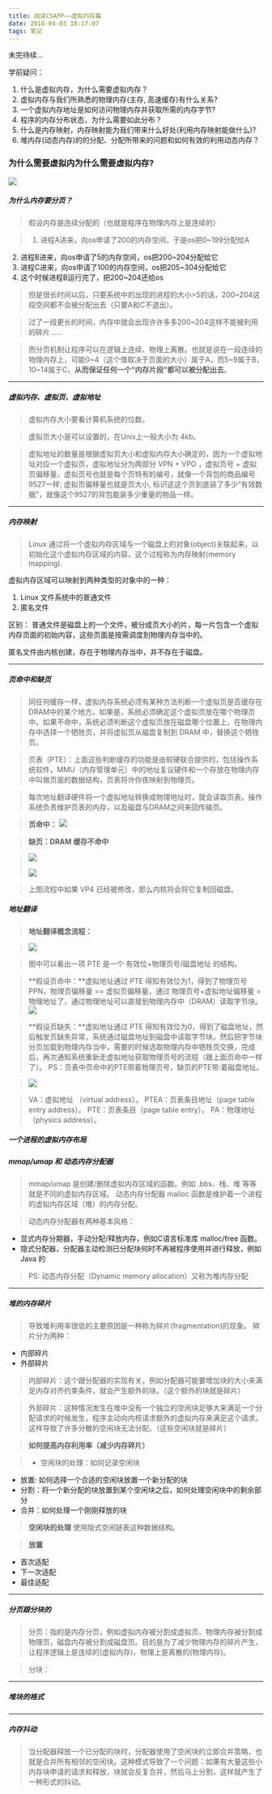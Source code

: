 ```yaml
---
title: 阅读CSAPP——虚拟内存篇
date: 2018-04-03 18:17:07
tags: 笔记
---
```


未完待续...

<!-- more -->

学前疑问：
1. 什么是虚拟内存，为什么需要虚拟内存？
2. 虚拟内存与我们所熟悉的物理内存(主存, 高速缓存)有什么关系?
3. 一个虚拟内存地址是如何访问物理内存并获取所需的内存字节?
4. 程序的内存分布状态，为什么需要如此分布？
5. 什么是内存映射，内存映射能为我们带来什么好处(利用内存映射能做什么)?
6. 堆内存(动态内存)的的分配、分配所带来的问题和如何有效的利用动态内存？


### 为什么需要虚拟内为什么需要虚拟内存?

![](/images/virtual-memory-from-csapp/918357-20171108185242341-1748889302.jpg)

##### 为什么内存要分页？
  
>假设内存是连续分配的（也就是程序在物理内存上是连续的）
    
>1. 进程A进来，向os申请了200的内存空间，于是os把0~199分配给A 
2. 进程B进来，向os申请了5的内存空间，os把200~204分配给它 
3. 进程C进来，向os申请了100的内存空间，os把205~304分配给它 
4. 这个时候进程B运行完了，把200~204还给os
    
>但是很长时间以后，只要系统中的出现的进程的大小>5的话，200~204这段空间都不会被分配出去（只要A和C不退出）。
    
>过了一段更长的时间，内存中就会出现许许多多200~204这样不能被利用的碎片……
    
>而分页机制让程序可以在逻辑上连续、物理上离散。也就是说在一段连续的物理内存上，可能0~4（这个值取决于页面的大小）属于A，而5~9属于B，10~14属于C，**从而保证任何一个“内存片段”都可以被分配出去**。

---

##### 虚拟内存、虚拟页、虚拟地址

>虚拟内存大小要看计算机系统的位数。

>虚拟页大小是可以设置的，在Unix上一般大小为 4kb。

>虚拟地址的数量是根据虚拟页大小和虚拟内存大小确定的，因为一个虚拟地址对应一个虚拟页，虚拟地址分为两部分 VPN + VPO ，虚拟页号 + 虚拟页偏移量，虚拟页号也就是每个页特有的编号，就像一个背包的商品编号9527一样; 虚拟页偏移量也就是页大小, 标识这这个页到底装了多少“有效数据"，就像这个9527的背包能装多少重量的物品一样。

---

##### 内存映射
>Linux 通过将一个虚拟内存区域与一个磁盘上的对象(object)关联起来，以初始化这个虚拟内存区域的内容，这个过程称为内存映射(memory mapping).
>

虚拟内存区域可以映射到两种类型的对象中的一种：
1. Linux 文件系统中的普通文件
2. 匿名文件

区别：
普通文件是磁盘上的一个文件，被分成页大小的片，每一片包含一个虚拟内存页面的初始内容，这些页面是按需调度到物理内存当中的。

匿名文件由内核创建，存在于物理内存当中，并不存在于磁盘。

----

##### 页命中和缺页
>同任何缓存一样，虚拟内存系统必须有某种方法判断一个虚拟页是否缓存在DRAM中的某个地方。如果是，系统必须确定这个虚拟页放在哪个物理页中。如果不命中，系统必须判断这个虚拟页放在磁盘哪个位置上，在物理内存中选择一个牺牲页，并将虚拟页从磁盘复制到 DRAM 中，替换这个牺牲页。

>页表（PTE）：上面这些判断缓存的功能是由软硬联合提供的，包括操作系统软件，MMU（内存管理单元）中的地址复议硬件和一个存放在物理内存中叫做页面的数据结构，页表将许你夜映射到物理页。

>每次地址翻译硬件将一个虚拟地址转换成物理地址时，就会读取页表。操作系统负责维护页表的内存，以及磁盘与DRAM之间来回传输页。


>**页命中：**
>![](/images/virtual-memory-from-csapp/1522750829762.jpg)

>**缺页：DRAM 缓存不命中**

>![](/images/virtual-memory-from-csapp/1522750854143.jpg)
>
>![](/images/virtual-memory-from-csapp/1522750870793.jpg)

>上图流程中如果 VP4 已经被修改，那么内核将会将它复制回磁盘。

##### 地址翻译
>**地址翻译概念流程：**

>![](/images/virtual-memory-from-csapp/1522750894245.jpg)

>图中可以看出一项 PTE 是一个 有效位+物理页号/磁盘地址 的结构。

>**假设页命中：**虚拟地址通过 PTE 得知有效位为1，得到了物理页号PPN，物理页偏移量  == 虚拟页偏移量，通过 物理页号+虚拟地址偏移量 = 物理地址了，通过物理地址可以直接到物理内存中（DRAM）读取字节块。
>![](/images/virtual-memory-from-csapp/1522750909427.jpg)

>**假设页缺失：**虚拟地址通过 PTE 得知有效位为0，得到了磁盘地址，然后触发页缺失异常，系统通过磁盘地址到磁盘中读取字节块，然后把字节块分页加载到物理内存当中，需要的时候选取物理内存中牺牲页交换，完成后，再次通知系统重新走虚拟地址获取物理页号的流程（跟上面页命中一样了）。
>PS：页表中页命中的PTE带着物理页号，缺页的PTE带:着磁盘地址。

>![](/images/virtual-memory-from-csapp/1522750928874.jpg)

>VA：虚拟地址 （virtual address）。
>PTEA：页表条目地址（page table entry address）。
>PTE：页表条目（page table entry）。
>PA：物理地址（physics address）。

##### 一个进程的虚拟内存布局

##### mmap/umap 和 动态内存分配器 
>mmap/umap 是创建/删除虚拟内存区域的函数。例如 .bbs、栈、堆 等等就是不同的虚拟内存区域。
动态内存分配器 malloc 函数是维护着一个进程的虚拟内存区域（堆）的内存分配。

>动态内存分配器有两种基本风格：
* 显式内存分期器，手动分配/释放内存，例如C语言标准库 malloc/free 函数。
* 隐式分配器，分配器主动检测已分配块何时不再被程序使用并进行释放，例如 Java 的

> PS: 动态内存分配（Dynamic memory allocation）又称为堆内存分配

------

##### 堆的内存碎片
>导致堆利用率很低的主要原因是一种称为碎片(fragmentation)的现象。
碎片分为两种：
* 内部碎片
* 外部碎片

>内部碎片：这个跟分配器的实现有关，例如分配器可能要增加块的大小来满足内存对齐约束条件，就会产生额外的块。（这个额外的块就是碎片）

>外部碎片：这种情况发生在堆中没有一个独立的空闲块足够大来满足一个分配请求的时候发生，程序主动向内核请求额外的虚拟内存来满足这个请求。这样导致了许多分散的空闲块无法分配。（这些空闲块就是碎片）

>**如何提高内存利用率（减少内存碎片）**

>* 空闲块的处理：如何记录空闲块
* 放置: 如何选择一个合适的空闲块放置一个新分配的块
* 分割：将一个新分配的块放置到某个空闲块之后，如何处理空闲块中的剩余部分
* 合并：如何处理一个刚刚释放的块

>**空闲块的处理**
使用隐式空闲链表这种数据结构。

>**放置**
* 首次适配
* 下一次适配
* 最佳适配

----

##### 分页跟分块的

>分页：指的是内存分页，例如虚拟内存被分割成虚拟页、物理内存被分割成物理页，磁盘内存被分割成磁盘页。目的是为了减少物理内存的碎片产生，让程序逻辑上是连续的(虚拟内存)，物理上是离散的(物理内存)。

>分块：

----

#####  堆块的格式


----

#####  内存抖动
>当分配器释放一个已分配的块时，分配器使用了空闲块的立即合并策略，也就是合并所有相邻的空闲块。这种模式导致了一个问题：如果有大量这些小内存块申请的请求和释放，块就会反复合并，然后马上分割，这样就产生了一种形式的抖动。

